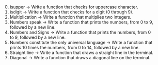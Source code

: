 0. isupper -> Write a function that checks for uppercase character.
1. isdigit -> Write a function that checks for a digit (0 through 9).
2. Multiplication -> Write a function that multiplies two integers.
3. Numbers speak -> Write a function that prints the numbers, from 0 to 9, followed by a new line.
4. Numbers and Signs -> Write a function that prints the numbers, from 0 to 9, followed by a new line.
5. Numbers constitute the only universal language -> Write a function that prints 10 times the numbers, from 0 to 14, followed by a new line.
6. Straight line -> Write a function that draws a straight line in the terminal.
7. Diagonal -> Write a function that draws a diagonal line on the terminal.
